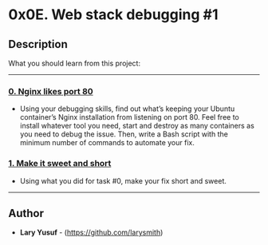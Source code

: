 # 0x0E. Web stack debugging #1

## Description
What you should learn from this project:

---

### [0. Nginx likes port 80](./0-nginx_likes_port_80)
* Using your debugging skills, find out what’s keeping your Ubuntu container’s Nginx installation from listening on port 80. Feel free to install whatever tool you need, start and destroy as many containers as you need to debug the issue. Then, write a Bash script with the minimum number of commands to automate your fix.


### [1. Make it sweet and short](./1-debugging_made_short)
* Using what you did for task #0, make your fix short and sweet.

---

## Author
* **Lary Yusuf** - (https://github.com/larysmith)

